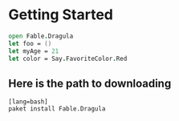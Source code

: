 # Getting Started

```fsharp
open Fable.Dragula
let foo = ()
let myAge = 21
let color = Say.FavoriteColor.Red
```

## Here is the path to downloading

    [lang=bash]
    paket install Fable.Dragula


